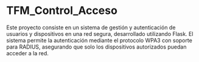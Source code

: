 # TFM_Control_Acceso
Este proyecto consiste en un sistema de gestión y autenticación de usuarios y dispositivos en una red segura, desarrollado utilizando Flask. El sistema permite la autenticación mediante el protocolo WPA3 con soporte para RADIUS, asegurando que solo los dispositivos autorizados puedan acceder a la red.
